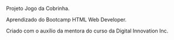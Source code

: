 Projeto Jogo da Cobrinha.

Aprendizado do Bootcamp HTML Web Developer.

Criado com o auxílio da mentora do curso da Digital Innovation Inc.